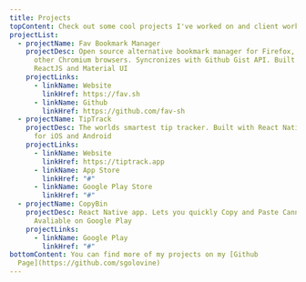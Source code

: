 ```yaml
---
title: Projects
topContent: Check out some cool projects I've worked on and client work I did.
projectList:
  - projectName: Fav Bookmark Manager
    projectDesc: Open source alternative bookmark manager for Firefox, Chrome and
      other Chromium browsers. Syncronizes with Github Gist API. Built with
      ReactJS and Material UI
    projectLinks:
      - linkName: Website
        linkHref: https://fav.sh
      - linkName: Github
        linkHref: https://github.com/fav-sh
  - projectName: TipTrack
    projectDesc: The worlds smartest tip tracker. Built with React Native, avaliable
      for iOS and Android
    projectLinks:
      - linkName: Website
        linkHref: https://tiptrack.app
      - linkName: App Store
        linkHref: "#"
      - linkName: Google Play Store
        linkHref: "#"
  - projectName: CopyBin
    projectDesc: React Native app. Lets you quickly Copy and Paste Canned Responses.
      Avaliable on Google Play
    projectLinks:
      - linkName: Google Play
        linkHref: "#"
bottomContent: You can find more of my projects on my [Github
  Page](https://github.com/sgolovine)
---
```

